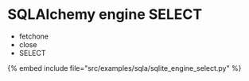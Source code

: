 # SQLAlchemy engine SELECT

* fetchone
* close
* SELECT

{% embed include file="src/examples/sqla/sqlite_engine_select.py" %}



